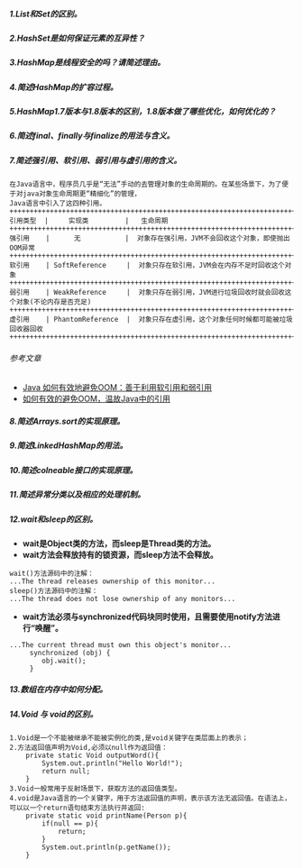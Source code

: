 ##### 1.List和Set的区别。

##### 2.HashSet是如何保证元素的互异性？

##### 3.HashMap是线程安全的吗？请简述理由。

##### 4.简述HashMap的扩容过程。

##### 5.HashMap1.7版本与1.8版本的区别，1.8版本做了哪些优化，如何优化的？

##### 6.简述final、finally与finalize的用法与含义。

##### 7.简述强引用、软引用、弱引用与虚引用的含义。
```
在Java语言中，程序员几乎是“无法”手动的去管理对象的生命周期的。在某些场景下，为了便于对java对象生命周期更“精细化”的管理，
Java语言中引入了这四种引用。
+++++++++++++++++++++++++++++++++++++++++++++++++++++++++++++++++++++++++++++++++++++++++++++++++
引用类型  |     实现类         |   生命周期    
+++++++++++++++++++++++++++++++++++++++++++++++++++++++++++++++++++++++++++++++++++++++++++++++++
强引用    |      无           |  对象存在强引用，JVM不会回收这个对象，即使抛出OOM异常
+++++++++++++++++++++++++++++++++++++++++++++++++++++++++++++++++++++++++++++++++++++++++++++++++
软引用    | SoftReference     |  对象只存在软引用，JVM会在内存不足时回收这个对象
+++++++++++++++++++++++++++++++++++++++++++++++++++++++++++++++++++++++++++++++++++++++++++++++++
弱引用    | WeakReference     |  对象只存在弱引用，JVM进行垃圾回收时就会回收这个对象(不论内存是否充足)
+++++++++++++++++++++++++++++++++++++++++++++++++++++++++++++++++++++++++++++++++++++++++++++++++
虚引用    | PhantomReference  |  对象只存在虚引用，这个对象任何时候都可能被垃圾回收器回收
+++++++++++++++++++++++++++++++++++++++++++++++++++++++++++++++++++++++++++++++++++++++++++++++++
```
###### 参考文章
* <a href="https://mp.weixin.qq.com/s/p3Z-iqDCXCiVbf4r5Y_FCA" target="_blank">Java 如何有效地避免OOM：善于利用软引用和弱引用</a>
* <a href="https://mp.weixin.qq.com/s/fXkkjz7k_vQmMIwx9x1eiA" target="_blank">如何有效的避免OOM，温故Java中的引用</a>
##### 8.简述Arrays.sort的实现原理。

##### 9.简述LinkedHashMap的用法。

##### 10.简述colneable接口的实现原理。

##### 11.简述异常分类以及相应的处理机制。

##### 12.wait和sleep的区别。
* **wait是Object类的方法，而sleep是Thread类的方法。**
* **wait方法会释放持有的锁资源，而sleep方法不会释放。**
```
wait()方法源码中的注解：
...The thread releases ownership of this monitor...
sleep()方法源码中的注解：
...The thread does not lose ownership of any monitors...
```
* **wait方法必须与synchronized代码块同时使用，且需要使用notify方法进行“唤醒”。**
```
...The current thread must own this object's monitor...
     synchronized (obj) {
        obj.wait();
     }
```

##### 13.数组在内存中如何分配。

##### 14.Void 与 void的区别。
```
1.Void是一个不能被继承不能被实例化的类,是void关键字在类层面上的表示；
2.方法返回值声明为Void,必须以null作为返回值：
    private static Void outputWord(){
        System.out.println("Hello World!");
        return null;
    }
3.Void一般常用于反射场景下，获取方法的返回值类型。
4.void是Java语言的一个关键字，用于方法返回值的声明，表示该方法无返回值。在语法上，可以以一个return语句结束方法执行并返回:
    private static void printName(Person p){
        if(null == p){
            return;
        }
        System.out.println(p.getName());
    }
```
